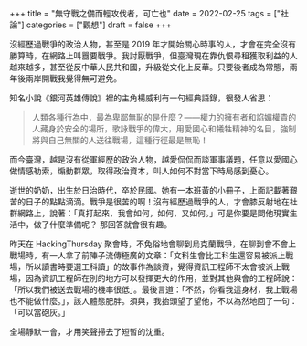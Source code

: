 +++
title = "無守戰之備而輕攻伐者，可亡也"
date = 2022-02-25
tags = ["社論"]
categories = ["觀想"]
draft = false
+++

沒經歷過戰爭的政治人物，甚至是 2019 年才開始關心時事的人，才會在完全沒有勝算時，在網路上叫囂要戰爭。我討厭戰爭，但臺灣現在靠仇恨尋租獲取利益的人越來越多，甚至從反中華人民共和國，升級從文化上反華。只要後者成為常態，兩年後兩岸開戰我覺得無可避免。

知名小說《銀河英雄傳說》裡的主角楊威利有一句經典語錄，很發人省思：

> 人類各種行為中，最為卑鄙無恥的是什麼？——權力的擁有者和諂媚權貴的人藏身於安全的場所，歌詠戰爭的偉大，用愛國心和犧牲精神的名目，強制將與自己無關的人送往戰場，這種行徑最是無恥！

而今臺灣，越是沒有從軍經歷的政治人物，越愛侃侃而談軍事議題，任意以愛國心做情感勒索，煽動群眾，取得政治資本，叫人如何不對當下時局感到憂心。

逝世的奶奶，出生於日治時代，卒於民國。她有一本班黃的小冊子，上面記載著艱苦的日子的點點滴滴。戰爭是很苦的啊！沒有經歷過戰爭的人，才會膝反射地在社群網路上，說著：「真打起來，我會如何，如何，又如何。」可是你要是問他現實生活中，做了什麼準備呢？ 那回答就會很有趣。

昨天在 HackingThursday 聚會時，不免俗地會聊到烏克蘭戰爭，在聊到會不會上戰場時，有一人拿了前陣子流傳極廣的文章：「文科生會比工科生還容易被派上戰場，所以讀書時要選工科讀」的故事作為談資，覺得資訊工程師不太會被派上戰場，因為資訊工程師在別的地方可以發揮更大的作用，並對其他與會的工程師說：「所以我們被送去戰場的機率很低」。最後言道：「不然，你看我這身材，我上戰場也不能做什麼。」，該人體態肥胖。須與，我抬頭望了望他，不以為然地回了一句：「可以當砲灰。」

全場靜默一會，才用笑聲掃去了短暫的沈重。
